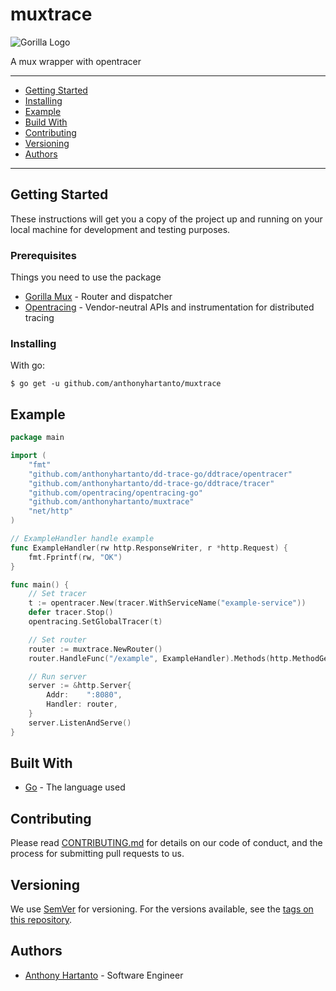 # muxtrace

![Gorilla Logo](http://www.gorillatoolkit.org/static/images/gorilla-icon-64.png)

A mux wrapper with opentracer

---
* [Getting Started](#getting-started)
* [Installing](#installing)
* [Example](#example)
* [Build With](#built-with)
* [Contributing](#contributing)
* [Versioning](#versioning)
* [Authors](#authors)
---

## Getting Started

These instructions will get you a copy of the project up and running on your local machine for development and testing 
purposes.

### Prerequisites

Things you need to use the package

* [Gorilla Mux](https://github.com/gorilla/mux) - Router and dispatcher 
* [Opentracing](https://github.com/opentracing/opentracing-go) - Vendor-neutral APIs and instrumentation for distributed
 tracing


### Installing

With go:

```
$ go get -u github.com/anthonyhartanto/muxtrace
```

## Example

```go
package main

import (
	"fmt"
	"github.com/anthonyhartanto/dd-trace-go/ddtrace/opentracer"
	"github.com/anthonyhartanto/dd-trace-go/ddtrace/tracer"
	"github.com/opentracing/opentracing-go"
	"github.com/anthonyhartanto/muxtrace"
	"net/http"
)

// ExampleHandler handle example
func ExampleHandler(rw http.ResponseWriter, r *http.Request) {
	fmt.Fprintf(rw, "OK")
}

func main() {
	// Set tracer
	t := opentracer.New(tracer.WithServiceName("example-service"))
	defer tracer.Stop()
	opentracing.SetGlobalTracer(t)

	// Set router
	router := muxtrace.NewRouter()
	router.HandleFunc("/example", ExampleHandler).Methods(http.MethodGet)

	// Run server
	server := &http.Server{
		Addr:    ":8080",
		Handler: router,
	}
	server.ListenAndServe()
}

```


## Built With

* [Go](https://golang.org) - The language used


## Contributing

Please read [CONTRIBUTING.md](https://bitbucket.org/kudoindonesia/driver_signup_service/CONTRIBUTING.md) for details on our code of conduct, and the process for submitting pull requests to us.

## Versioning

We use [SemVer](http://semver.org/) for versioning. For the versions available, see the [tags on this repository](https://github.com/your/project/tags).

## Authors

* [Anthony Hartanto](anthony.hartanto@kudo.co.id) - Software Engineer
